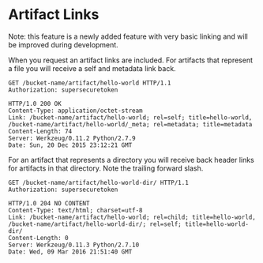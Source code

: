 Artifact Links
==============

Note: this feature is a newly added feature with very basic linking and will be improved during development.

When you request an artifact links are included. For artifacts that represent a file you will receive a self and metadata link back.

    GET /bucket-name/artifact/hello-world HTTP/1.1
    Authorization: supersecuretoken

    HTTP/1.0 200 OK
    Content-Type: application/octet-stream
    Link: /bucket-name/artifact/hello-world; rel=self; title=hello-world, /bucket-name/artifact/hello-world/_meta; rel=metadata; title=metadata
    Content-Length: 74
    Server: Werkzeug/0.11.2 Python/2.7.9
    Date: Sun, 20 Dec 2015 23:12:21 GMT


For an artifact that represents a directory you will receive back header links for artifacts in that directory. Note the trailing forward slash.

    GET /bucket-name/artifact/hello-world-dir/ HTTP/1.1
    Authorization: supersecuretoken

    HTTP/1.0 204 NO CONTENT
    Content-Type: text/html; charset=utf-8
    Link: /bucket-name/artifact/hello-world; rel=child; title=hello-world, /bucket-name/artifact/hello-world-dir/; rel=self; title=hello-world-dir/
    Content-Length: 0
    Server: Werkzeug/0.11.3 Python/2.7.10
    Date: Wed, 09 Mar 2016 21:51:40 GMT
